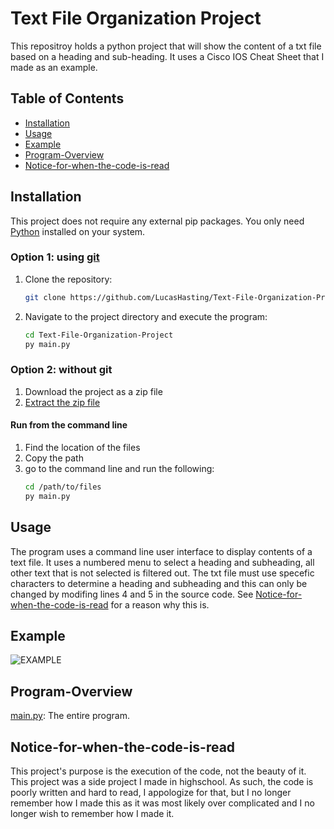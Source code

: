 # Text File Organization Project
This repositroy holds a python project that will show the content of a txt file based on a heading and sub-heading. It uses a Cisco IOS Cheat Sheet that I made as an example.

## Table of Contents

- [Installation](#installation)
- [Usage](#usage)
- [Example](#example)
- [Program-Overview](#program-overview)
- [Notice-for-when-the-code-is-read](#notice-for-when-the-code-is-read)

## Installation

This project does not require any external pip packages. You only need [Python](https://www.python.org/downloads/) installed on your system.

### Option 1: using [git](https://git-scm.com/downloads)
1. Clone the repository:

    ```sh
    git clone https://github.com/LucasHasting/Text-File-Organization-Project.git
    ```

2. Navigate to the project directory and execute the program:

    ```sh
    cd Text-File-Organization-Project
    py main.py
    ```
### Option 2: without git
1. Download the project as a zip file
2. [Extract the zip file](https://www.wikihow.com/Unzip-a-File)

#### Run from the command line
1. Find the location of the files
2. Copy the path
3. go to the command line and run the following:
   ```sh
   cd /path/to/files
   py main.py
   ```

## Usage

The program uses a command line user interface to display contents of a text file. It uses a numbered menu to select a heading and subheading, all other text that is not selected is filtered out. The txt file must use specefic characters to determine a heading and subheading and this can only be changed by modifing lines 4 and 5 in the source code. See [Notice-for-when-the-code-is-read](#notice-for-when-the-code-is-read) for a reason why this is.

## Example

![EXAMPLE](example.png)

## Program-Overview

[main.py](https://github.com/LucasHasting/IP-Subnet-Calculator/blob/main/subnetting.py): The entire program.

## Notice-for-when-the-code-is-read
This project's purpose is the execution of the code, not the beauty of it. This project was a side project I made in highschool. As such, the code is poorly written and hard to read, I appologize for that, but I no longer remember how I made this as it was most likely over complicated and I no longer wish to remember how I made it. 
